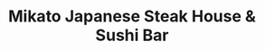 ---
layout: place
title: "Mikato Japanese Steak House & Sushi Bar"
permalink: /florida/st-augustine/mikato-japanese-steak-house-sushi-bar.html
stateAbbr: FL
stateName: Florida
cityName: St. Augustine
seo:
  name: "Mikato Japanese Steak House & Sushi Bar"
  type: Restaurant
  links: null
description: "Casual eatery with hibachi meals cooked by teppanyaki chefs & other Japanese staples, plus a bar. Mikato Japanese Steak House & Sushi Bar serves delicious sushi in St. Augustine, Florida. Try fresh Japanese dishes for a great dining experience. Available for, delivery."
place_id: ChIJG2t4yvYn5IgRVyKGzXpNv00
photos:
  - name: >-
      places/ChIJG2t4yvYn5IgRVyKGzXpNv00/photos/AeeoHcIPYSv7iXjjk9Buz8MC6_rVmtx23atOW1ejysNTXQC6Wjg0Tp9ro5xfuG8KYSa8Edjy0j4ilxBTV5WAwZesg8DDcXC4CflHSBSobSYeOP9UZT8zCiChNjSfaFN6YA2rcXey-7U8T3VjcpzeGymqEICzlFSnQVqGhesgDbpBBn8XKhZtVtBWb8n3z3AyIKvzLd70KCCyJoLDSSL6YelOOf2em186DUvvbXKwulvXRRGnQQ3aL8bXxl17Wdr96B_tJjQmp2X24PvfpiCm5yUV90c0mv2tm5R4jYeePIAnoTfyh2qyO71eXMjg5Fpfs0kPCJkDWYapcsqRGLq0zFSXjYcMOl1ee5QBNBHcv4Zbc6ApW5GshooycYL1Hdqk7hbHc_xkjb2TJkcl25TuxBg-YOCYdFCYj5wBFgOldSCWf2I
    widthPx: 3024
    heightPx: 3024
    authorAttributions:
      - displayName: Phia Velasquez
        uri: https://maps.google.com/maps/contrib/115768892071259329924
        photoUri: >-
          https://lh3.googleusercontent.com/a-/ALV-UjUDP1VjFX9n4jUWvNXE4u9wwQFnKo0BJstXoec-0msp1nWosSM=s100-p-k-no-mo
    flagContentUri: >-
      https://www.google.com/local/imagery/report/?cb_client=maps_api_places.places_api&image_key=!1e10!2sCIHM0ogKEICAgIDu67TeWw&hl=en-US
    googleMapsUri: >-
      https://www.google.com/maps/place//data=!3m4!1e2!3m2!1sCIHM0ogKEICAgIDu67TeWw!2e10!4m2!3m1!1s0x88e427f6ca786b1b:0x4dbf4d7acd862257
  - name: >-
      places/ChIJG2t4yvYn5IgRVyKGzXpNv00/photos/AeeoHcLoOG2tH1CzV6iPUkbORDRVrZY6o0eDzqjEpQDTYnpXjZL5CVbASKgEFyvVTErKzS9U-eIiFooQ9c88-ib1PkPlDysIE5BVwLGmJXVLkABRTVPVZS2KJXGfF1e2HrgfyuqLLr5vI4O6Sli9rMlzGbyXxI_aIELZjHruR3nIKldqC4v089ZxeFh8J45OmFoZbWCp0wN75R5SbzeV4n40Zsfvdoqvs75WP_iP5APfym8jQOkL9pzwbB53BOoA8KOSKbwJbBwrpTsix9Lu-0RiNfI_Yc_Qa28bkn8yo7IN4DMy-iRxKTudRL3EIMXNAfu91NcC0hXL912eHF1i6VZva9WEPzCGjNdoGuNySmiMEhC-0oG8OWbdp-Y6yU9hotk25TVBGqebQDHtEDNpVC_JUjtPd9lKktNERyQDIXW3oNklUQ
    widthPx: 3024
    heightPx: 4032
    authorAttributions:
      - displayName: Jameson P
        uri: https://maps.google.com/maps/contrib/106808183886314462277
        photoUri: >-
          https://lh3.googleusercontent.com/a-/ALV-UjWGEcXW2_oYMDpxcN7Rk4LpWdMGquGu5ah732yLB1NX1VuLc0sP=s100-p-k-no-mo
    flagContentUri: >-
      https://www.google.com/local/imagery/report/?cb_client=maps_api_places.places_api&image_key=!1e10!2sCIHM0ogKEICAgID79LKBBg&hl=en-US
    googleMapsUri: >-
      https://www.google.com/maps/place//data=!3m4!1e2!3m2!1sCIHM0ogKEICAgID79LKBBg!2e10!4m2!3m1!1s0x88e427f6ca786b1b:0x4dbf4d7acd862257
  - name: >-
      places/ChIJG2t4yvYn5IgRVyKGzXpNv00/photos/AeeoHcJoPMNZWViUiM8eXIR4hNG4FAMxsSZCQnabiI9F0KVkOtQLLFlasGJ11LKQgRFl66EB5ZIs3iGbfhqFCCeYguUskRrRZArFd6pPnc0YIf5_YLSFJhIVi-nAlZUMzzY5IloDisJJFq7pRPQzEE36-S7qifKp9AA0KAKg7qPLKtq81JC1-6WH3D0iFB9EpRsd6eugF2PvS1xRFo5sEDlevE7T2aMgrMKJIoak_5SLAT35PadBnS1XGat-OS7yKYk6hzqvBybFcyHhU9rnPiaeKkps6_CniHGpUW4hEkRSF6lRMR5rSoa4rwxiyVSq4F-b4RmCTt2ANb9MRTi5upbo0UZZX6U2YrMsYZIW8tzfaOflxeSVAbiZSyGmCEF7QVwomaJRHL-FADsVkDzS3MeNtmAsAGAtiulo8v33YRTYoIU
    widthPx: 4000
    heightPx: 3000
    authorAttributions:
      - displayName: Al Cabrera
        uri: https://maps.google.com/maps/contrib/111243604611690518858
        photoUri: >-
          https://lh3.googleusercontent.com/a-/ALV-UjXuZodtatYSSEBRopLkHbh1dUCoMhW4RANnhvflBQENoW5t_FJp=s100-p-k-no-mo
    flagContentUri: >-
      https://www.google.com/local/imagery/report/?cb_client=maps_api_places.places_api&image_key=!1e10!2sCIHM0ogKEICAgICH-8iiUw&hl=en-US
    googleMapsUri: >-
      https://www.google.com/maps/place//data=!3m4!1e2!3m2!1sCIHM0ogKEICAgICH-8iiUw!2e10!4m2!3m1!1s0x88e427f6ca786b1b:0x4dbf4d7acd862257
  - name: >-
      places/ChIJG2t4yvYn5IgRVyKGzXpNv00/photos/AeeoHcKNXUIx3ipCgSB0U4Df2m-GQYhjvkH9JVTm_4Bgg26D8k3qH9jF9DpeoFvRACbvc7vZ-HaSDKNymf4QwBj-Bd3ZEy53uH2c_BkUI9tlqSeqkmvt1Agp6r-Y__tRJwwJjMn8n16CDRTdFjVxNxiPVhumpKsKVNXoHSLWTdxyybEKosnlo-moWshPacVtn6bh-5he5fYHEy1L9GA2iux_SmdXoqhmzWIVLJxWemsfXgnIeXUXBAaEczH_CyNxm1w6wyxX2SZH_kuzDjKKlJIGw3eeQtBeDog6igqNi2-n1SmFwZlrKsTAINAebbzouSZFP2-tepdNdIlkrxll_nLtSjj9e3IUQqwV9LqW1Ndn4K1a-ia9ZJMMcZGZ1Fs5Xz70PnYldEzIBNyzMx9YTnUyQLKqPPb0wbSLRemFyZuiKvlYVbhm
    widthPx: 3600
    heightPx: 4800
    authorAttributions:
      - displayName: Carol Davis
        uri: https://maps.google.com/maps/contrib/112374760952534816616
        photoUri: >-
          https://lh3.googleusercontent.com/a-/ALV-UjWjd30QPXbKXeVrDUF9Dl55YPeYgYLUGl9bq-2F0dAbqqEog9iqiA=s100-p-k-no-mo
    flagContentUri: >-
      https://www.google.com/local/imagery/report/?cb_client=maps_api_places.places_api&image_key=!1e10!2sCIHM0ogKEICAgIDnhJ2k5wE&hl=en-US
    googleMapsUri: >-
      https://www.google.com/maps/place//data=!3m4!1e2!3m2!1sCIHM0ogKEICAgIDnhJ2k5wE!2e10!4m2!3m1!1s0x88e427f6ca786b1b:0x4dbf4d7acd862257
  - name: >-
      places/ChIJG2t4yvYn5IgRVyKGzXpNv00/photos/AeeoHcKIlaBGc544oVWXEokda-gPQ6Vg2JMPxfBRqHGp3J4K0IENA-g4_1q5YsLRgPSSx97tO9lXutqZbmonCho7Ir8WrI3YkvHQ0PR1XKc6PWew_hHMkWkSWjGrZ6PhdayktN8RD2W9WL2MTuzUOayKyvqVRQXIFmIAQ-1kWl51UXA0PM5TIV-wwZxGZOk2GDHE6Gc3TkGjV78P2mUAulXFtefSKoZJogzbcMQfKA4dI6P8Ce3Y6QYTuPLCqyHhMHRxmiHpPhQoiWOaNaGYyO707UMAg8fbTRaZeuvko6i0gEWvzHxui7u135BBB7TrzliW7HNzHKKyP0OxqvnAszCdqKYjRShSXc_bMJz0B3nmQNn9QrGK-Y4ESMeQcgyvKR2PSxaWnPKyOd7dX7E4yEIt2G1iHKIytz9QQALGXikEqArdzw
    widthPx: 4800
    heightPx: 3600
    authorAttributions:
      - displayName: Carol Davis
        uri: https://maps.google.com/maps/contrib/112374760952534816616
        photoUri: >-
          https://lh3.googleusercontent.com/a-/ALV-UjWjd30QPXbKXeVrDUF9Dl55YPeYgYLUGl9bq-2F0dAbqqEog9iqiA=s100-p-k-no-mo
    flagContentUri: >-
      https://www.google.com/local/imagery/report/?cb_client=maps_api_places.places_api&image_key=!1e10!2sCIHM0ogKEICAgIDnhJ2kVw&hl=en-US
    googleMapsUri: >-
      https://www.google.com/maps/place//data=!3m4!1e2!3m2!1sCIHM0ogKEICAgIDnhJ2kVw!2e10!4m2!3m1!1s0x88e427f6ca786b1b:0x4dbf4d7acd862257
  - name: >-
      places/ChIJG2t4yvYn5IgRVyKGzXpNv00/photos/AeeoHcJDWJ1uR08v3UNDdG52VLHY2zWWEg5gintD_DvxNA1eAPTmB9AH6LoxhnPvj5HDlwI-RBdIBkfzaeo2rv4De9i1qe-BR_I3pomdv7pPRkTygAS1BUL5LsH_P18AQ0Ibec0yZwE_w13afibJD3lf-yvIdud0jWjIBX7B2-LjH4LSl5kn-Art10xi1_Z6K4SmORfhAFZJWT6a2gfczMaG8K7bxmcN40JAHLhsOA4rx1ojEuXTOBeT1v-vfmK40540tkymDTmOROGX91CyCRT0wm7BM3Z8QrBiApQC2zmbnBxVHQeqGdzAWtEVVQZ33AoHlax6U9wu3L2ocrbYLD1ynxWYGKc4eOkKC0SWfdQXK1bbOqv5xpF1LOLH68m19EB2P0COVYTyQ3wtB16e-iPqb48OH6LZwFIvXnn77x5jI-CqbQ
    widthPx: 4016
    heightPx: 3008
    authorAttributions:
      - displayName: Looking Lost
        uri: https://maps.google.com/maps/contrib/113409521871465676451
        photoUri: >-
          https://lh3.googleusercontent.com/a-/ALV-UjWh4FXljyaD5eLSeTyk4S4FKoRR2VQCg_m5dnr6RKbs_pNT9GtPQA=s100-p-k-no-mo
    flagContentUri: >-
      https://www.google.com/local/imagery/report/?cb_client=maps_api_places.places_api&image_key=!1e10!2sCIHM0ogKEICAgID40J3_Uw&hl=en-US
    googleMapsUri: >-
      https://www.google.com/maps/place//data=!3m4!1e2!3m2!1sCIHM0ogKEICAgID40J3_Uw!2e10!4m2!3m1!1s0x88e427f6ca786b1b:0x4dbf4d7acd862257
  - name: >-
      places/ChIJG2t4yvYn5IgRVyKGzXpNv00/photos/AeeoHcLIii_v4B0GvEJQ_qIq9kxZ2ohBuYh3t8GA563RazYcVzBw3RS275TYTG1vyFVOc4XVsc2FP6aNLjilmkuME9uYChsApKIoQwbs9V5B_uytVC-HIX-f7JjVEjuHNgmecOynliyH_L-e9AZD5PGdKu69Hg_GPHMLYFpAYBoBSPlMuqc5lt3tKOURlQkQ1-VzsYO69gi36frk7rIF_DF9889zT2fvlF4qnZpkb-LMY-UINXP_vvTd7z9iCFRM9q8E4Hsc5bkOEZKzIjHg_-0Ai9u2IXEh_0ljBre07LpT9JOhScw7TI5SzZPOdNLHdbbxYtoNBoImRx1PSRlAgtZjUJSHJMbKUqc1G1TCQ-UsDYNkVpBg-tuCfKfRJ_uYcZZWXDRWegOEuirLm482vABOAWcZr9NbK-gB7_og5IUwgo45Bg
    widthPx: 4800
    heightPx: 3600
    authorAttributions:
      - displayName: Carol Davis
        uri: https://maps.google.com/maps/contrib/112374760952534816616
        photoUri: >-
          https://lh3.googleusercontent.com/a-/ALV-UjWjd30QPXbKXeVrDUF9Dl55YPeYgYLUGl9bq-2F0dAbqqEog9iqiA=s100-p-k-no-mo
    flagContentUri: >-
      https://www.google.com/local/imagery/report/?cb_client=maps_api_places.places_api&image_key=!1e10!2sCIHM0ogKEICAgIDnhJ2kFw&hl=en-US
    googleMapsUri: >-
      https://www.google.com/maps/place//data=!3m4!1e2!3m2!1sCIHM0ogKEICAgIDnhJ2kFw!2e10!4m2!3m1!1s0x88e427f6ca786b1b:0x4dbf4d7acd862257
  - name: >-
      places/ChIJG2t4yvYn5IgRVyKGzXpNv00/photos/AeeoHcJRPFJ1FNp-XSDGQSPZ9crFRQOErVDbLCJmkW1mSsN97ClyEadZt-9CslTQ0BGChGZeCZszovA93xfE80iYZHc6RKCFC7ggZpMjbSTqmOzKyqCZ24ceh0C5vsIa1bVOBzvTAo1D_ph7odWuB1jIxdrnh2Mz4CfV-W6cijvN1u1wqKhN27BnKx1JYRumwoS4qg6qeEOUymkoI-Q6YGLiak-j0JtQaMcHObqkdW22cQVdGQI5gBIMOkYS0nWZunsOM8ss6RnU116LSR1HMo0dG_csa2YHtxz77Ek4of2bSiMj9xw6imRZj3Bz84UCvkt31C_HlmLkjRP3pZakSauxTlAA2y8Suex_mGSErJlzixepS-okR61wWbePSgGgm5uYRdpd7p6dAXC-Q23jomTKFxPPKlIRFDgBgcpqcT2sY_YbuvU
    widthPx: 4032
    heightPx: 3024
    authorAttributions:
      - displayName: Jax Sean
        uri: https://maps.google.com/maps/contrib/117811551691510631304
        photoUri: >-
          https://lh3.googleusercontent.com/a-/ALV-UjXy2B_ICTHKtMh4X74XF8X6pg-WYj0HjgxdtSlpjWPeQmRXhjAnBA=s100-p-k-no-mo
    flagContentUri: >-
      https://www.google.com/local/imagery/report/?cb_client=maps_api_places.places_api&image_key=!1e10!2sCIHM0ogKEICAgIC1sOy0ywE&hl=en-US
    googleMapsUri: >-
      https://www.google.com/maps/place//data=!3m4!1e2!3m2!1sCIHM0ogKEICAgIC1sOy0ywE!2e10!4m2!3m1!1s0x88e427f6ca786b1b:0x4dbf4d7acd862257
  - name: >-
      places/ChIJG2t4yvYn5IgRVyKGzXpNv00/photos/AeeoHcKJql0CCv9JzcvPgdoEMQ-2Y8L5lkzAy5XucFYdBpiH2xuYApOTmvy5099iS0xb4yu2u2kOpQ7LHXglMdJVYQvO7CYzdcoUoxbM1nwr_380-_1iAfI2AS34IjWxPLEYHVpJbOGr1DCWe3fgZIycsBSJ2EtfgEBsxO7QudJjH5rY_r_L-2i7NGstmtS6TNlZDGEL_pgi7uMRo9S2_2wyBRA3BMnlAeZk9IVBsuxeP_rWeiDDjAs6O81RYJGLmQbeEVs6MX96dOK74bI-vGuzK8ZYI8KIOCiAxwhxoe7KgxYQLoy5xThUbqJfiZ-fHhBo9nX5UCJH3NUYsbkMzMpQbQ774dNYSygSukCodk6dqfDO_KP8e0nhf3bBeFpp4MwNiKDSB9A_5GtEifGidhzyzTn4sPqQHp6rfVcGJtdwVvy7VQ4T
    widthPx: 3024
    heightPx: 3024
    authorAttributions:
      - displayName: Phia Velasquez
        uri: https://maps.google.com/maps/contrib/115768892071259329924
        photoUri: >-
          https://lh3.googleusercontent.com/a-/ALV-UjUDP1VjFX9n4jUWvNXE4u9wwQFnKo0BJstXoec-0msp1nWosSM=s100-p-k-no-mo
    flagContentUri: >-
      https://www.google.com/local/imagery/report/?cb_client=maps_api_places.places_api&image_key=!1e10!2sCIHM0ogKEICAgIDu67TewwE&hl=en-US
    googleMapsUri: >-
      https://www.google.com/maps/place//data=!3m4!1e2!3m2!1sCIHM0ogKEICAgIDu67TewwE!2e10!4m2!3m1!1s0x88e427f6ca786b1b:0x4dbf4d7acd862257
  - name: >-
      places/ChIJG2t4yvYn5IgRVyKGzXpNv00/photos/AeeoHcLJ7DVT2hWgu8NoNuzuo0CaisKQPPPWTjaNd1q8a0pOnA4xpr3Mb7CSoKm8-fZKAxBcb9JktnpJoRm64MBb_KtGXljMufCUcSeSRwtW4bfNCpDLOEWEM_2wo0NmqMG-qSj8BD7ss840sskxQoXPZWrX7henQJxfk7YVD5EBUXvtb6couuT_aBIypIxlB3HAh__VUWhiCIvYGVQ6d6DKqtVUCopL-lT1_aO2P7PmoAW98F3FR2PGxRcfZVoI7mHmaa4zA_cjszmBqwmFoHGDbkWkZgPQ0M4276iMMpkd-BaVoTULF3q4BKIvmyCnsx6MmWFJpBZ5s4zqPzlae9ZzqtcPLvhkrcHUMjowa-bSSzKIB3Vk6An7thXfBTyw37jVBbgNSgHp71V16jtQtgxUqb8CBzALbhtIxGbF7J2o9BQ
    widthPx: 3000
    heightPx: 4000
    authorAttributions:
      - displayName: Sarah Laine
        uri: https://maps.google.com/maps/contrib/117983938226332640260
        photoUri: >-
          https://lh3.googleusercontent.com/a/ACg8ocJpfpbDV-B0ucuyvIH6gcHBUl_FXfNjtP7foSGUQ2GJYitzZw=s100-p-k-no-mo
    flagContentUri: >-
      https://www.google.com/local/imagery/report/?cb_client=maps_api_places.places_api&image_key=!1e10!2sCIHM0ogKEICAgICb9NuOBw&hl=en-US
    googleMapsUri: >-
      https://www.google.com/maps/place//data=!3m4!1e2!3m2!1sCIHM0ogKEICAgICb9NuOBw!2e10!4m2!3m1!1s0x88e427f6ca786b1b:0x4dbf4d7acd862257
address: 1092 S Ponce De Leon Blvd, St. Augustine, FL 32084, USA
street: 1092 S Ponce De Leon Blvd
city: St. Augustine
state: FL
zip: '32084'
country: USA
neighborhood: null
latitude: '29.879011'
longitude: '-81.325255'
accessibility_options:
  wheelchairAccessibleParking: true
  wheelchairAccessibleSeating: true
business_status: OPERATIONAL
name: Mikato Japanese Steak House & Sushi Bar
google_maps_links:
  directionsUri: >-
    https://www.google.com/maps/dir//''/data=!4m7!4m6!1m1!4e2!1m2!1m1!1s0x88e427f6ca786b1b:0x4dbf4d7acd862257!3e0
  placeUri: https://maps.google.com/?cid=5602281651301655127
  writeAReviewUri: >-
    https://www.google.com/maps/place//data=!4m3!3m2!1s0x88e427f6ca786b1b:0x4dbf4d7acd862257!12e1
  reviewsUri: >-
    https://www.google.com/maps/place//data=!4m4!3m3!1s0x88e427f6ca786b1b:0x4dbf4d7acd862257!9m1!1b1
  photosUri: >-
    https://www.google.com/maps/place//data=!4m3!3m2!1s0x88e427f6ca786b1b:0x4dbf4d7acd862257!10e5
primary_type: Japanese Restaurant
opening_hours:
  regular: null
  current: null
secondary_opening_hours:
  regular:
    weekdayDescriptions: null
    type: null
  current:
    weekdayDescriptions: null
    type: null
phone: (904) 824-7064
price_level: PRICE_LEVEL_EXPENSIVE
price_range: $20 &ndash; $30
rating: '4.5'
rating_count: 0
website: null
reviews:
  - name: >-
      places/ChIJG2t4yvYn5IgRVyKGzXpNv00/reviews/ChZDSUhNMG9nS0VJQ0FnSURuaEoya0p3EAE
    relativePublishTimeDescription: 6 months ago
    rating: 4
    text:
      text: >-
        Mikato in St. Augustine Beach is your typical Japanese Steak House.


        What we ate - Chef’s Special (lobster, shrimp and scallops), chicken &
        filet hibachi, Amazing Roll sushi.


        Pros - restaurant was clean. Service was excellent. Soup was 10/10 -
        very flavorful. My husband said the Chef’s special was very good, and he
        said the Amazing Roll was one of the best sushi rolls he’s *ever* had.
        Filet was tender.


        Cons - neither one of us liked the salad dressing (they have ginger and
        mayonnaise…we didn’t like either). I didn’t like the yum yum (white)
        sauce. I like a sweet yum yum sauce, but theirs was not sweet at all.


        Mixed feelings - the food coming off the hibachi grill did not have much
        flavor. My husband liked that because he likes the taste of the seafood
        without strong sauces. I didn’t like it as much for my filet and
        chicken. Usually when we eat hibachi, if I don’t like the flavor or if
        there isn’t much flavor, I just use the Yum Yum sauce and it’s all good.
        However, because I didn’t like their sauce, it didn’t help me tonight. I
        added soy sauce to my rice which made it somewhat better, but fairly
        bland overall. We have a Japanese Steak House back home that’s my
        favorite. I always compare others to it. Mikato didn’t  measure up, but
        I’m still giving four stars for the soup, sushi, Chef’s Special and
        service.
      languageCode: en
    originalText:
      text: >-
        Mikato in St. Augustine Beach is your typical Japanese Steak House.


        What we ate - Chef’s Special (lobster, shrimp and scallops), chicken &
        filet hibachi, Amazing Roll sushi.


        Pros - restaurant was clean. Service was excellent. Soup was 10/10 -
        very flavorful. My husband said the Chef’s special was very good, and he
        said the Amazing Roll was one of the best sushi rolls he’s *ever* had.
        Filet was tender.


        Cons - neither one of us liked the salad dressing (they have ginger and
        mayonnaise…we didn’t like either). I didn’t like the yum yum (white)
        sauce. I like a sweet yum yum sauce, but theirs was not sweet at all.


        Mixed feelings - the food coming off the hibachi grill did not have much
        flavor. My husband liked that because he likes the taste of the seafood
        without strong sauces. I didn’t like it as much for my filet and
        chicken. Usually when we eat hibachi, if I don’t like the flavor or if
        there isn’t much flavor, I just use the Yum Yum sauce and it’s all good.
        However, because I didn’t like their sauce, it didn’t help me tonight. I
        added soy sauce to my rice which made it somewhat better, but fairly
        bland overall. We have a Japanese Steak House back home that’s my
        favorite. I always compare others to it. Mikato didn’t  measure up, but
        I’m still giving four stars for the soup, sushi, Chef’s Special and
        service.
      languageCode: en
    authorAttribution:
      displayName: Carol Davis
      uri: https://www.google.com/maps/contrib/112374760952534816616/reviews
      photoUri: >-
        https://lh3.googleusercontent.com/a-/ALV-UjWjd30QPXbKXeVrDUF9Dl55YPeYgYLUGl9bq-2F0dAbqqEog9iqiA=s128-c0x00000000-cc-rp-mo-ba3
    publishTime: '2024-10-03T05:19:30.354130Z'
    flagContentUri: >-
      https://www.google.com/local/review/rap/report?postId=ChZDSUhNMG9nS0VJQ0FnSURuaEoya0p3EAE&d=17924085&t=1
    googleMapsUri: >-
      https://www.google.com/maps/reviews/data=!4m6!14m5!1m4!2m3!1sChZDSUhNMG9nS0VJQ0FnSURuaEoya0p3EAE!2m1!1s0x88e427f6ca786b1b:0x4dbf4d7acd862257
  - name: >-
      places/ChIJG2t4yvYn5IgRVyKGzXpNv00/reviews/ChdDSUhNMG9nS0VJQ0FnSURmb3JUaXdnRRAB
    relativePublishTimeDescription: 3 months ago
    rating: 5
    text:
      text: >-
        Delightful, our server was extremely funny! Food was excellent,
        plentiful, and the service was fast! Highly recommend.
      languageCode: en
    originalText:
      text: >-
        Delightful, our server was extremely funny! Food was excellent,
        plentiful, and the service was fast! Highly recommend.
      languageCode: en
    authorAttribution:
      displayName: Michele Myrtle
      uri: https://www.google.com/maps/contrib/111871852380409940809/reviews
      photoUri: >-
        https://lh3.googleusercontent.com/a-/ALV-UjUgUXcLnS748yxqSY0lozBY0CvE8sws7Ux56hV9eyvHtRbSEcpfZg=s128-c0x00000000-cc-rp-mo-ba4
    publishTime: '2025-01-05T01:15:45.564332Z'
    flagContentUri: >-
      https://www.google.com/local/review/rap/report?postId=ChdDSUhNMG9nS0VJQ0FnSURmb3JUaXdnRRAB&d=17924085&t=1
    googleMapsUri: >-
      https://www.google.com/maps/reviews/data=!4m6!14m5!1m4!2m3!1sChdDSUhNMG9nS0VJQ0FnSURmb3JUaXdnRRAB!2m1!1s0x88e427f6ca786b1b:0x4dbf4d7acd862257
  - name: >-
      places/ChIJG2t4yvYn5IgRVyKGzXpNv00/reviews/ChZDSUhNMG9nS0VJQ0FnSUNCOWFUOWVnEAE
    relativePublishTimeDescription: 2 years ago
    rating: 4
    text:
      text: >-
        A little expensive and very busy with wait almost 2 hrs. The food was
        great but no noodles included with hibachi only rice and although
        quantity was good it was more expensive than some of the other hibachi
        places nearby. The hibachi show was also a bit lackluster. Not as many
        tricks specially since we had a party of kids excited for a lot more
        than just volcano. It's not a bad place and  food was good but between
        the price, wait and show I would honestly go somewhere first. Otherwise
        it's a solid choice for hibachi and Japanese steakhouse.
      languageCode: en
    originalText:
      text: >-
        A little expensive and very busy with wait almost 2 hrs. The food was
        great but no noodles included with hibachi only rice and although
        quantity was good it was more expensive than some of the other hibachi
        places nearby. The hibachi show was also a bit lackluster. Not as many
        tricks specially since we had a party of kids excited for a lot more
        than just volcano. It's not a bad place and  food was good but between
        the price, wait and show I would honestly go somewhere first. Otherwise
        it's a solid choice for hibachi and Japanese steakhouse.
      languageCode: en
    authorAttribution:
      displayName: Igor Vieira
      uri: https://www.google.com/maps/contrib/107389733994702235848/reviews
      photoUri: >-
        https://lh3.googleusercontent.com/a-/ALV-UjVKM1PmAFf_EEp4d6tRbPRPLAgrXRaig4KbdyDrO5aYTDuKcOHPAQ=s128-c0x00000000-cc-rp-mo-ba6
    publishTime: '2022-12-31T19:26:33.332002Z'
    flagContentUri: >-
      https://www.google.com/local/review/rap/report?postId=ChZDSUhNMG9nS0VJQ0FnSUNCOWFUOWVnEAE&d=17924085&t=1
    googleMapsUri: >-
      https://www.google.com/maps/reviews/data=!4m6!14m5!1m4!2m3!1sChZDSUhNMG9nS0VJQ0FnSUNCOWFUOWVnEAE!2m1!1s0x88e427f6ca786b1b:0x4dbf4d7acd862257
  - name: >-
      places/ChIJG2t4yvYn5IgRVyKGzXpNv00/reviews/ChdDSUhNMG9nS0VJQ0FnSUR2MjlmMHNnRRAB
    relativePublishTimeDescription: 3 months ago
    rating: 5
    text:
      text: >-
        By his request, we had our son's 12 year old birthday here and it was a
        great experience. Not only was the service excellent, and the food
        delicious, but the chef made the night memorable with the show he put
        on.


        We had a super fun night to remember, lots of laughter and full bellies.
        Thanks Mikato!
      languageCode: en
    originalText:
      text: >-
        By his request, we had our son's 12 year old birthday here and it was a
        great experience. Not only was the service excellent, and the food
        delicious, but the chef made the night memorable with the show he put
        on.


        We had a super fun night to remember, lots of laughter and full bellies.
        Thanks Mikato!
      languageCode: en
    authorAttribution:
      displayName: Dan Wilson
      uri: https://www.google.com/maps/contrib/107282525630603699961/reviews
      photoUri: >-
        https://lh3.googleusercontent.com/a-/ALV-UjURsXfz3gxIWQl1z0GeYv2-bak5--Ae-iFzUQJSjHofMGGu2og=s128-c0x00000000-cc-rp-mo-ba4
    publishTime: '2024-12-24T11:29:35.507680Z'
    flagContentUri: >-
      https://www.google.com/local/review/rap/report?postId=ChdDSUhNMG9nS0VJQ0FnSUR2MjlmMHNnRRAB&d=17924085&t=1
    googleMapsUri: >-
      https://www.google.com/maps/reviews/data=!4m6!14m5!1m4!2m3!1sChdDSUhNMG9nS0VJQ0FnSUR2MjlmMHNnRRAB!2m1!1s0x88e427f6ca786b1b:0x4dbf4d7acd862257
  - name: >-
      places/ChIJG2t4yvYn5IgRVyKGzXpNv00/reviews/ChdDSUhNMG9nS0VJQ0FnSUR1NjdUZTFRRRAB
    relativePublishTimeDescription: 2 years ago
    rating: 4
    text:
      text: >-
        It's a local authentic  Japanese Restaurant.  ...

        We enjoyed  our dinner last night.

        The ambiance  was good. It has at least 3 sets of hibachi  grilled  that
        sit 10-12 people times 2 grilled per set. price was good too about $33
        plus drinks and tips.

        The entertainment  was  just okay. Needs improvement.  ...

        But the food was delicious. It's tasty and perfectly cooked. ...

        We encountered some regulars. They been coming  for 10 years.

        They saw how the restaurant expand and some history of the chefs.  They
        also said it's been running  for 30 years.  ...

        We had a wonderful dinner and met some regulars. ...
      languageCode: en
    originalText:
      text: >-
        It's a local authentic  Japanese Restaurant.  ...

        We enjoyed  our dinner last night.

        The ambiance  was good. It has at least 3 sets of hibachi  grilled  that
        sit 10-12 people times 2 grilled per set. price was good too about $33
        plus drinks and tips.

        The entertainment  was  just okay. Needs improvement.  ...

        But the food was delicious. It's tasty and perfectly cooked. ...

        We encountered some regulars. They been coming  for 10 years.

        They saw how the restaurant expand and some history of the chefs.  They
        also said it's been running  for 30 years.  ...

        We had a wonderful dinner and met some regulars. ...
      languageCode: en
    authorAttribution:
      displayName: Phia Velasquez
      uri: https://www.google.com/maps/contrib/115768892071259329924/reviews
      photoUri: >-
        https://lh3.googleusercontent.com/a-/ALV-UjUDP1VjFX9n4jUWvNXE4u9wwQFnKo0BJstXoec-0msp1nWosSM=s128-c0x00000000-cc-rp-mo-ba7
    publishTime: '2022-08-29T22:42:44.515480Z'
    flagContentUri: >-
      https://www.google.com/local/review/rap/report?postId=ChdDSUhNMG9nS0VJQ0FnSUR1NjdUZTFRRRAB&d=17924085&t=1
    googleMapsUri: >-
      https://www.google.com/maps/reviews/data=!4m6!14m5!1m4!2m3!1sChdDSUhNMG9nS0VJQ0FnSUR1NjdUZTFRRRAB!2m1!1s0x88e427f6ca786b1b:0x4dbf4d7acd862257
parking_options:
  freeParkingLot: true
  freeStreetParking: true
payment_options:
  acceptsDebitCards: true
  acceptsCashOnly: false
  acceptsNfc: true
allow_dogs: null
curbside_pickup: null
delivery: true
dine_in: true
good_for_children: true
good_for_groups: true
good_for_sports: false
live_music: null
menu_for_children: true
outdoor_seating: null
reservable: null
restroom: false
serves_beer: false
serves_breakfast: true
serves_brunch: true
serves_cocktails: false
serves_coffee: true
serves_dinner: false
serves_dessert: null
serves_lunch: null
serves_vegetarian_food: true
serves_wine: false
takeout: null
update_category: essentials
summary: >-
  Casual eatery with hibachi meals cooked by teppanyaki chefs & other Japanese
  staples, plus a bar.

---